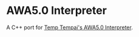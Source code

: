 # AWA5.0 Interpreter

A C++ port for [Temp Tempai's AWA5.0 Interpreter](https://github.com/TempTempai/AWA5.0).